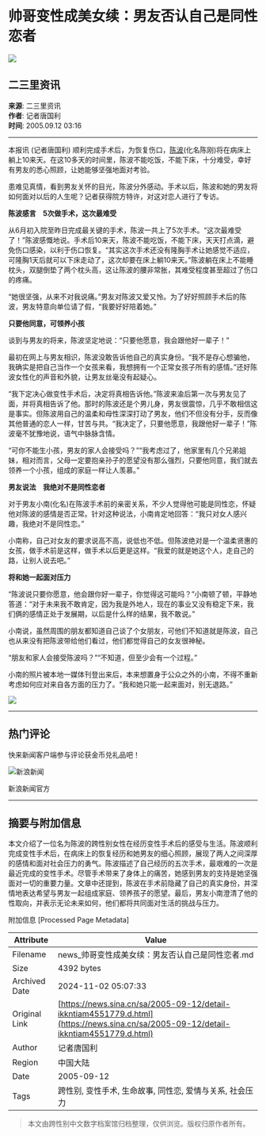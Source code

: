 # 帅哥变性成美女续：男友否认自己是同性恋者

![](//n.sinaimg.cn/sinakd10203/358/w179h179/20200407/2e40-irtymmw7857041.jpg)

## 二三里资讯

**来源**: 二三里资讯  
**作者**: 记者唐国利  
**时间**: 2005.09.12 03:16  

---

本报讯 (记者唐国利) 顺利完成手术后，为恢复伤口，[陈波](http://news.sina.com.cn/s/2005-09-10/05236906402s.shtml)(化名陈刚)将在病床上躺上10来天。在这10多天的时间里，陈波不能吃饭，不能下床，十分难受，幸好有男友的悉心照顾，让她能够坚强地面对考验。

患难见真情，看到男友关怀的目光，陈波分外感动。手术以后，陈波和她的男友将如何面对以后的人生呢？记者获得院方特许，对这对恋人进行了专访。

**陈波感言　5次做手术，这次最难受**

从6月初入院至昨日完成最关键的手术，陈波一共上了5次手术。“这次最难受了！”陈波感慨地说。手术后10来天，陈波不能吃饭，不能下床，天天打点滴，避免伤口感染，以利于伤口恢复。“其实这次手术还没有隆胸手术让她感觉不适应，可隆胸1天后就可以下床走动了，这次却要在床上躺10来天。”陈波躺在床上不能睡枕头，双腿倒垫了两个枕头高，这让陈波的腰非常胀，其难受程度甚至超过了伤口的疼痛。

“她很坚强，从来不对我说痛。”男友对陈波又爱又怜。为了好好照顾手术后的陈波，男友特意向单位请了假，“我要好好陪着她。”

**只要他同意，可领养小孩**

谈到与男友的将来，陈波坚定地说：“只要他愿意，我会跟他好一辈子！”

最初在网上与男友相识，陈波没敢告诉他自己的真实身份。“我不是存心想骗他，我确实是把自己当作一个女孩来看，我想拥有一个正常女孩子所有的感情。”还好陈波女性化的声音和外貌，让男友丝毫没有起疑心。

“我下定决心做变性手术后，决定将真相告诉他。”陈波来渝后第一次与男友见了面，并将真相告诉了他。那时的陈波还是个男儿身，男友很震惊，几乎不敢相信这是事实。但陈波用自己的温柔和母性深深打动了男友，他们不但没有分手，反而像其他普通的恋人一样，甘苦与共。“我决定了，只要他愿意，我跟他好一辈子！”陈波毫不犹豫地说，语气中脉脉含情。

“可你不能生小孩，男友的家人会接受吗？”“我考虑过了，他家里有几个兄弟姐妹，相对而言，父母一定要抱亲孙子的愿望没有那么强烈，只要他同意，我们就去领养一个小孩，组成的家庭一样让人羡慕。”

**男友说法　我绝对不是同性恋者**

对于男友小南(化名)在陈波手术前的亲密关系，不少人觉得他可能是同性恋，怀疑他对陈波的感情是否正常。针对这种说法，小南肯定地回答：“我只对女人感兴趣，我绝对不是同性恋。”

小南称，自己对女友的要求说高不高，说低也不低。但陈波绝对是一个温柔贤惠的女孩，做手术前是这样，做手术以后更是这样。“我爱的就是她这个人，走自己的路，让别人说去吧。”

**将和她一起面对压力**

“陈波说只要你愿意，他会跟你好一辈子，你觉得这可能吗？”小南顿了顿，平静地答道：“对于未来我不敢肯定，因为我是外地人，现在的事业又没有稳定下来，我们俩的感情正处于发展期，以后是什么样的结果，我不敢说。”

小南说，虽然周围的朋友都知道自己谈了个女朋友，可他们不知道就是陈波，自己也从来没有把陈波带给他们看过，他们都觉得自己的女友很神秘。

“朋友和家人会接受陈波吗？”“不知道，但至少会有一个过程。”

小南的照片被本地一媒体刊登出来后，本来想置身于公众之外的小南，不得不重新考虑如何应对来自各方面的压力了。“我和她只能一起来面对，别无退路。”

![](//n.sinaimg.cn/default/2fb77759/20151125/320X320.png)

--- 

## 热门评论

快来新闻客户端参与评论获金币兑礼品吧！

![新浪新闻](https://n.sinaimg.cn/default/80905340/20200331/sinalogo.png)

新浪新闻官方  

---


## 摘要与附加信息

<!-- tcd_abstract -->
本文介绍了一位名为陈波的跨性别女性在经历变性手术后的感受与生活。陈波顺利完成变性手术后，在病床上的恢复经历和她男友的细心照顾，展现了两人之间深厚的感情和面对社会压力的勇气。陈波描述了自己经历的五次手术，最艰难的一次是最近完成的变性手术。尽管手术带来了身体上的痛苦，她感到男友的支持是她坚强面对一切的重要力量。文章中还提到，陈波在手术前隐藏了自己的真实身份，并深情地表达希望与男友一起组成家庭、领养孩子的愿望。最后，男友小南澄清了他的性取向，并表示无论未来如何，他们都将共同面对生活的挑战与压力。
<!-- tcd_abstract_end -->

附加信息 [Processed Page Metadata]

| Attribute       | Value                                  |
|-----------------|----------------------------------------|
| Filename        | news_帅哥变性成美女续：男友否认自己是同性恋者.md                             |
| Size            | 4392 bytes                           |
| Archived Date   | 2024-11-02 05:07:33                             |
| Original Link   | [https://news.sina.cn/sa/2005-09-12/detail-ikkntiam4551779.d.html](https://news.sina.cn/sa/2005-09-12/detail-ikkntiam4551779.d.html)                       |
| Author          | 记者唐国利                               |
| Region          | 中国大陆                               |
| Date            | 2005-09-12                                 |
| Tags            | 跨性别, 变性手术, 生命故事, 同性恋, 爱情与关系, 社会压力                                 |
>
> 本文由跨性别中文数字档案馆归档整理，仅供浏览。版权归原作者所有。
>